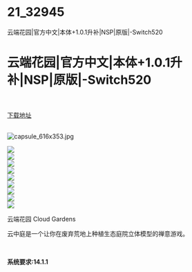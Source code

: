 # 21_32945
云端花园|官方中文|本体+1.0.1升补|NSP|原版|-Switch520
# 云端花园|官方中文|本体+1.0.1升补|NSP|原版|-Switch520
 <br/></br>
[下载地址](https://www.switch520.cc/article/32945 "下载地址")
<br/></br>

<p><img title="capsule_616x353.jpg" src="https://www.switch520.cc/muke_img/2022_06_16_dc23df06c3310.jpg" alt="capsule_616x353.jpg"></p>
<p><img src="https://cdn.cloudflare.steamstatic.com/steam/apps/1372320/ss_de71a4ce0cb250b181768567386c4a2b94ea83f6.600x338.jpg?t=1643207441"><br>
<img src="https://cdn.cloudflare.steamstatic.com/steam/apps/1372320/ss_25ed0d5811d280fe2407e7ff1ee61de8ef7b4e8d.600x338.jpg?t=1643207441"><br>
<img src="https://cdn.cloudflare.steamstatic.com/steam/apps/1372320/ss_c588696942343e109b374f49534e61adb4c4db3d.600x338.jpg?t=1643207441"><br>
<img src="https://cdn.cloudflare.steamstatic.com/steam/apps/1372320/ss_ab781ff79fb124827526cfc3d4495d8696712452.600x338.jpg?t=1643207441"><br>
<img src="https://cdn.cloudflare.steamstatic.com/steam/apps/1372320/ss_3f21adfe00188e85ef7c8d4754417a073db98e27.600x338.jpg?t=1643207441"><br>
<img src="https://cdn.cloudflare.steamstatic.com/steam/apps/1372320/ss_bebcabf5f03413a20e7e7853e091df9a50b7fa19.600x338.jpg?t=1643207441"><br>
<img src="https://cdn.cloudflare.steamstatic.com/steam/apps/1372320/ss_dbacdecbe6fb35404148b190da0499e5a5780fc1.600x338.jpg?t=1643207441"><br>
<img src="https://cdn.cloudflare.steamstatic.com/steam/apps/1372320/ss_bac30bb1428956f8e405dde5fc95691901aa4412.600x338.jpg?t=1643207441"><br>
<img src="https://cdn.cloudflare.steamstatic.com/steam/apps/1372320/ss_0e89305059df6e26e8550533ad8a586ab9ecfd6c.600x338.jpg?t=1643207441"></p>
<p>云端花园 Cloud Gardens</p>
<p>云中庭是一个让你在废弃荒地上种植生态庭院立体模型的禅意游戏。</p>
<p>&nbsp;</p>
<p><strong>系统要求:14.1.1</strong></p>



